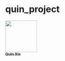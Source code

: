 # quin_project

<a href="https://github.com/quin97">
   <img src="https://avatars.githubusercontent.com/u/52637056?u=e926e2288a098ddb0000c3b642eb8b4d9cf2536c&amp;v=4" width="100px;" alt=""/>
   <br /><sub><b>Quin Xie</b></sub>
</a>
